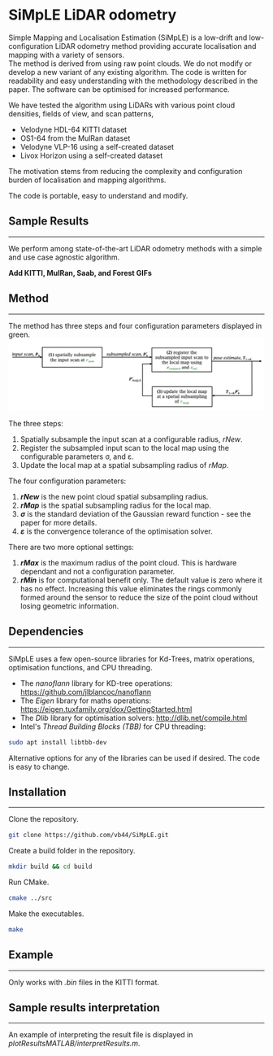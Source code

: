 # SiMpLE LiDAR odometry
Simple Mapping and Localisation Estimation (SiMpLE) is a low-drift and low-configuration LiDAR odometry method providing accurate localisation and mapping with a variety of sensors.\
The method is derived from using raw point clouds. We do not modify or develop a new variant of any existing algorithm.
The code is written for readability and easy understanding with the methodology described in the paper.
The software can be optimised for increased performance.
<!-- Our paper is available at https://www.paperLink.com. -->

We have tested the algorithm using LiDARs with various point cloud densities, fields of view, and scan patterns,
* Velodyne HDL-64 KITTI dataset 
* OS1-64 from the MulRan dataset
* Velodyne VLP-16 using a self-created dataset
* Livox Horizon using a self-created dataset

The motivation stems from reducing the complexity and configuration burden of localisation and mapping algorithms.

The code is portable, easy to understand and modify.

## Sample Results
---
We perform among state-of-the-art LiDAR odometry methods with a simple and use case agnostic algorithm.

**Add KITTI, MulRan, Saab, and Forest GIFs**

## Method
---
The method has three steps and four configuration parameters displayed in green.
![methodology](media/methodology_green.jpg)

The three steps:
1. Spatially subsample the input scan at a configurable radius, *rNew*.
2. Register the subsampled input scan to the local map using the configurable parameters &sigma;, and &epsilon;.
2. Update the local map at a spatial subsampling radius of *rMap*.

The four configuration parameters:
1. ***rNew*** is the new point cloud spatial subsampling radius.
2. ***rMap*** is the spatial subsampling radius for the local map.
3. ***&sigma;*** is the standard deviation of the Gaussian reward function - see the paper for more details.
4. ***&epsilon;*** is the convergence tolerance of the optimisation solver. 

There are two more optional settings:
1. ***rMax*** is the maximum radius of the point cloud. This is hardware dependant and not a configuration parameter.
2. ***rMin*** is for computational benefit only. The default value is zero where it has no effect. Increasing this value eliminates the rings commonly formed around the sensor to reduce the size of the point cloud without losing geometric information. 

## Dependencies
---
SiMpLE uses a few open-source libraries for Kd-Trees, matrix operations, optimisation functions, and CPU threading.
* The *nanoflann* library for KD-tree operations: https://github.com/jlblancoc/nanoflann
* The *Eigen* library for maths operations: https://eigen.tuxfamily.org/dox/GettingStarted.html
* The *Dlib* library for optimisation solvers: http://dlib.net/compile.html
* Intel's *Thread Building Blocks (TBB)* for CPU threading: 
```bash
sudo apt install libtbb-dev 
```
Alternative options for any of the libraries can be used if desired.
The code is easy to change.

## Installation
---
Clone the repository.
```bash
git clone https://github.com/vb44/SiMpLE.git
```

Create a build folder in the repository.
```bash
mkdir build && cd build
```

Run CMake.
```bash
cmake ../src
```

Make the executables.
```bash
make
```

## Example
---
<!-- Show example usage. -->
Only works with *.bin* files in the KITTI format.

## Sample results interpretation
---
An example of interpreting the result file is displayed in *plotResultsMATLAB/interpretResults.m*.

